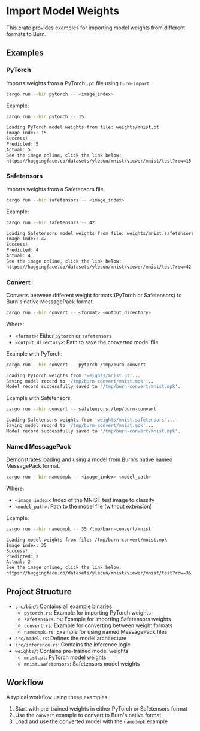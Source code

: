 # Import Model Weights

This crate provides examples for importing model weights from different formats to Burn.

## Examples

### PyTorch

Imports weights from a PyTorch `.pt` file using `burn-import`.

```bash
cargo run --bin pytorch -- <image_index>
```

Example:
```bash
cargo run --bin pytorch -- 15

Loading PyTorch model weights from file: weights/mnist.pt
Image index: 15
Success!
Predicted: 5
Actual: 5
See the image online, click the link below:
https://huggingface.co/datasets/ylecun/mnist/viewer/mnist/test?row=15
```

### Safetensors

Imports weights from a Safetensors file.

```bash
cargo run --bin safetensors -- <image_index>
```

Example:
```bash
cargo run --bin safetensors -- 42

Loading Safetensors model weights from file: weights/mnist.safetensors
Image index: 42
Success!
Predicted: 4
Actual: 4
See the image online, click the link below:
https://huggingface.co/datasets/ylecun/mnist/viewer/mnist/test?row=42
```

### Convert

Converts between different weight formats (PyTorch or Safetensors) to Burn's native MessagePack format.

```bash
cargo run --bin convert -- <format> <output_directory>
```

Where:
- `<format>`: Either `pytorch` or `safetensors`
- `<output_directory>`: Path to save the converted model file

Example with PyTorch:
```bash
cargo run --bin convert -- pytorch /tmp/burn-convert

Loading PyTorch weights from 'weights/mnist.pt'...
Saving model record to '/tmp/burn-convert/mnist.mpk'...
Model record successfully saved to '/tmp/burn-convert/mnist.mpk'.
```

Example with Safetensors:
```bash
cargo run --bin convert -- safetensors /tmp/burn-convert

Loading Safetensors weights from 'weights/mnist.safetensors'...
Saving model record to '/tmp/burn-convert/mnist.mpk'...
Model record successfully saved to '/tmp/burn-convert/mnist.mpk'.
```

### Named MessagePack

Demonstrates loading and using a model from Burn's native named MessagePack format.

```bash
cargo run --bin namedmpk -- <image_index> <model_path>
```

Where:
- `<image_index>`: Index of the MNIST test image to classify
- `<model_path>`: Path to the model file (without extension)

Example:
```bash
cargo run --bin namedmpk -- 35 /tmp/burn-convert/mnist

Loading model weights from file: /tmp/burn-convert/mnist.mpk
Image index: 35
Success!
Predicted: 2
Actual: 2
See the image online, click the link below:
https://huggingface.co/datasets/ylecun/mnist/viewer/mnist/test?row=35
```

## Project Structure

- `src/bin/`: Contains all example binaries
  - `pytorch.rs`: Example for importing PyTorch weights
  - `safetensors.rs`: Example for importing Safetensors weights
  - `convert.rs`: Example for converting between weight formats
  - `namedmpk.rs`: Example for using named MessagePack files
- `src/model.rs`: Defines the model architecture
- `src/inference.rs`: Contains the inference logic
- `weights/`: Contains pre-trained model weights
  - `mnist.pt`: PyTorch model weights
  - `mnist.safetensors`: Safetensors model weights

## Workflow

A typical workflow using these examples:

1. Start with pre-trained weights in either PyTorch or Safetensors format
2. Use the `convert` example to convert to Burn's native format
3. Load and use the converted model with the `namedmpk` example
